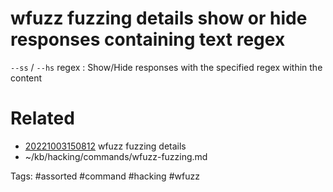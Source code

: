 # wfuzz fuzzing details show or hide responses containing text regex
`--ss` / `--hs` regex : Show/Hide responses with the specified regex within the content

# Related
- [20221003150812](/zet/20221003150812/README.md) wfuzz fuzzing details
- ~/kb/hacking/commands/wfuzz-fuzzing.md

Tags:
    #assorted #command #hacking #wfuzz
